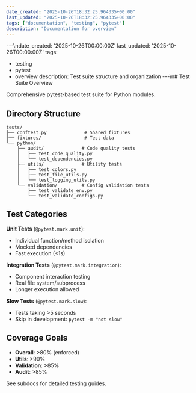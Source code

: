 ```yaml
---
date_created: "2025-10-26T18:32:25.964335+00:00"
last_updated: "2025-10-26T18:32:25.964335+00:00"
tags: ["documentation", "testing", "pytest"]
description: "Documentation for overview"
---
```


---\ndate_created: '2025-10-26T00:00:00Z'
last_updated: '2025-10-26T00:00:00Z'
tags:

- testing
- pytest
- overview
  description: Test suite structure and organization
  ---\n# Test Suite Overview

Comprehensive pytest-based test suite for Python modules.

## Directory Structure

```
tests/
├── conftest.py              # Shared fixtures
├── fixtures/                # Test data
└── python/
    ├── audit/              # Code quality tests
    │   ├── test_code_quality.py
    │   └── test_dependencies.py
    ├── utils/              # Utility tests
    │   ├── test_colors.py
    │   ├── test_file_utils.py
    │   └── test_logging_utils.py
    └── validation/         # Config validation tests
        ├── test_validate_env.py
        └── test_validate_configs.py
```

## Test Categories

**Unit Tests** (`@pytest.mark.unit`):

- Individual function/method isolation
- Mocked dependencies
- Fast execution (<1s)

**Integration Tests** (`@pytest.mark.integration`):

- Component interaction testing
- Real file system/subprocess
- Longer execution allowed

**Slow Tests** (`@pytest.mark.slow`):

- Tests taking >5 seconds
- Skip in development: `pytest -m "not slow"`

## Coverage Goals

- **Overall**: >80% (enforced)
- **Utils**: >90%
- **Validation**: >85%
- **Audit**: >85%

See subdocs for detailed testing guides.
